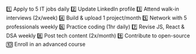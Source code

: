 1️⃣ Apply to 5 IT jobs daily
2️⃣ Update LinkedIn profile
3️⃣ Attend walk-in interviews (2x/week)
4️⃣ Build & upload 1 project/month
5️⃣ Network with 5 professionals weekly
6️⃣ Practice coding (1hr daily)
7️⃣ Revise JS, React & DSA weekly
8️⃣ Post tech content (2x/month)
9️⃣ Contribute to open-source
🔟 Enroll in an advanced course